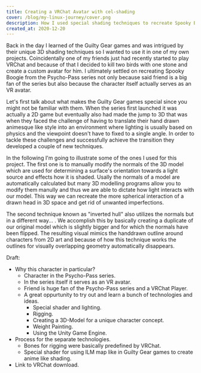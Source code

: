 ```yaml
---
title: Creating a VRChat Avatar with cel-shading
cover: /blog/my-linux-journey/cover.png
description: How I used special shading techniques to recreate Spooky Boogie from the Psycho-Pass series as a VRChat Avatar.
created_at: 2020-12-20
---
```


Back in the day I learned of the Guilty Gear games and was intrigued by their unique 3D shading techniques so I wanted to use it in one of my own projects. Coincidentally one of my friends just had recently started to play VRChat and because of that I decided to kill two birds with one stone and create a custom avatar for him. I ultimately settled on recreating Spooky Boogie from the Psycho-Pass series not only because said friend is a big fan of the series but also because the character itself actually serves as an VR avatar.

Let's first talk about what makes the Guilty Gear games special since you might not be familiar with them. When the series first launched it was actually a 2D game but eventually also had made the jump to 3D that was when they faced the challenge of having to translate their hand drawn animesque like style into an environment where lighting is usually based on physics and the viewpoint doesn't have to fixed to a single angle. In order to tackle these challenges and successfully achieve the transition they developed a couple of new techniques.

In the following I'm going to illustrate some of the ones I used for this project. The first one is to manually modify the normals of the 3D model which are used for determining a surface's orientation towards a light source and effects how it is shaded. Usally the normals of a model are automatically calculated but many 3D modelling programs allow you to modify them manully and thus we are able to dictate how light interacts with our model. This way we can recreate the more spherical interaction of a drawn head in 3D space and get rid of unwanted imperfections.

The second technique known as "inverted hull" also utilizes the normals but in a different way... . We accomplish this by basically creating a duplicate of our original model which is slightly bigger and for which the normals have been flipped. The resulting visual mimics the handdrawn outline around characters from 2D art and because of how this technique works the outlines for visually overlapping geometry automatically disappears.

Draft:
* Why this character in particular?
  * Character in the Psycho-Pass series.
  * In the series itself it serves as an VR avatar.
  * Friend is huge fan of the Psycho-Pass series and a VRChat Player.
  * A great oppurtunity to try out and learn a bunch of technologies and ideas.
    * Special shader and lighting.
    * Rigging.
    * Creating a 3D-Model for a unique character concept.
    * Weight Painting.
    * Using the Unity Game Engine.
* Process for the separate technologies.
  * Bones for rigging were basically predefined by VRChat.
  * Special shader for using ILM map like in Guilty Gear games to create anime like shading.
* Link to VRChat download.
